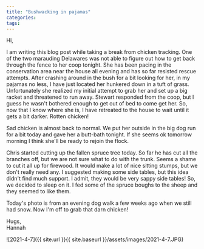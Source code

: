 ```yaml
---
title: "Bushwacking in pajamas"
categories:
tags:
---
```


Hi,

I am writing this blog post while taking a break from chicken tracking. One of the two marauding Delawares was not able to figure out how to get back through the fence to her coop tonight. She has been pacing in the conservation area near the house all evening and has so far resisted rescue attempts. After crashing around in the bush for a bit looking for her, in my pajamas no less, I have just located her hunkered down in a tuft of grass. Unfortunately she realized my initial attempt to grab her and set up a big racket and threatened to run away. Stewart responded from the coop, but I guess he wasn't bothered enough to get out of bed to come get her. So, now that I know where she is, I have retreated to the house to wait until it gets a bit darker. Rotten chicken!

Sad chicken is almost back to normal. We put her outside in the big dog run for a bit today and gave her a butt-bath tonight. If she seems ok tomorrow morning I think she'll be ready to rejoin the flock. 

Chris started cutting up the fallen spruce tree today. So far he has cut all the branches off, but we are not sure what to do with the trunk. Seems a shame to cut it all up for firewood. It would make a lot of nice sitting stumps, but we don't really need any. I suggested making some side tables, but this idea didn't find much support. I admit, they would be very sappy side tables! So, we decided to sleep on it. I fed some of the spruce boughs to the sheep and they seemed to like them.

Today's photo is from an evening dog walk a few weeks ago when we still had snow. Now I'm off to grab that darn chicken!

Hugs,<br />
Hannah

![2021-4-7]({{ site.url }}{{ site.baseurl }}/assets/images/2021-4-7.JPG)